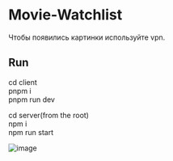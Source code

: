 # Movie-Watchlist

Чтобы появились картинки используйте vpn.

## Run

cd client   
pnpm i   
pnpm run dev

cd server(from the root)  
npm i   
npm run start

![image](https://github.com/radomir-radionov/Movie-Watchlist/assets/66359081/29b17225-bb2f-4799-91b3-6c8f5d997755)
